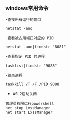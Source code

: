 
### windows常用命令
-`查找所有运行的端口`
```
netstat -ano
```
-`查看被占用端口对应的 PID`
```
netstat -aon|findstr "8081"
```

-`查看指定 PID 的进程`
```
tasklist|findstr "9088"
```

-`结束进程`
```
taskkill /T /F /PID 9088 
```

- `WSL2启动关闭`
```
管理员权限运行powershell
net stop LxssManager
net start LxssManager
```